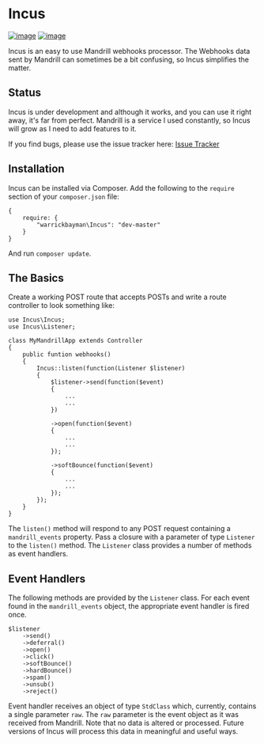 # Incus

[![image](http://img.shields.io/travis/warrickbayman/Incus.svg?style=flat)](https://travis-ci.org/warrickbayman/Incus)
[![image](http://img.shields.io/badge/license-MIT-blue.svg?style=flat)](http://opensource.org/licenses/mit)


Incus is an easy to use Mandrill webhooks processor. The Webhooks data sent by Mandrill can sometimes be a bit confusing, so Incus simplifies the matter.

## Status
Incus is under development and although it works, and you can use it right away, it's far from perfect. Mandrill is a service I used constantly, so Incus will grow as I need to add features to it.

If you find bugs, please use the issue tracker here: [Issue Tracker](https://github.com/warrickbayman/incus/issues)


## Installation
Incus can be installed via Composer. Add the following to the `require` section of your `composer.json` file:

```
{
	require: {
		"warrickbayman\Incus": "dev-master"
	}
}

```

And run `composer update`.

## The Basics
Create a working POST route that accepts POSTs and write a route controller to look something like:

```
use Incus\Incus;
use Incus\Listener;

class MyMandrillApp extends Controller
{
	public funtion webhooks()
	{
		Incus::listen(function(Listener $listener)
		{			
			$listener->send(function($event)
			{
				...
				...
			})
			
			->open(function($event)
			{
				...
				...
			});
			
			->softBounce(function($event)
			{
				...
				...
			});
		});
	}
}
```

The `listen()` method will respond to any POST request containing a `mandrill_events` property. Pass a closure with a parameter of type `Listener` to the `listen()` method. The `Listener` class provides a number of methods as event handlers.

## Event Handlers
The following methods are provided by the `Listener` class. For each event found in the `mandrill_events` object, the appropriate event handler is fired once.

```
$listener
	->send()
	->deferral()
	->open()
	->click()
	->softBounce()
	->hardBounce()
	->spam()
	->unsub()
	->reject()
```

Event handler receives an object of type `StdClass` which, currently, contains a single parameter `raw`. The `raw` parameter is the event object as it was received from Mandrill. Note that no data is altered or processed. Future versions of Incus will process this data in meaningful and useful ways.

